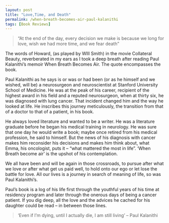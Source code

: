 ```yaml
---
layout: post
title: "Love,Time, and Death"
permalink: /when-breath-becomes-air-paul-kalanithi
tags: [Book Reviews]
---
```


> “At the end of the day, every decision we make is because we long for love, wish we had more time, and we fear death”

The words of Howard, (as played by WIll Smith) in the movie Collateral Beauty, reverberated in my ears as I took a deep breath after reading Paul Kalanithi’s memoir When Breath Becomes Air. The quote encompasses the book.

Paul Kalanithi as he says is or was or had been (or as he himself and we wished, will be) a neurosurgeon and neuroscientist at Stanford University School of Medicine. He was at the peak of his career, recipient of the highest award in his field and a reputed neurosurgeon, when at thirty six, he was diagnosed with lung cancer. That incident changed him and the way he looked at life. He inscribes this journey meticulously, the transition from that of a doctor to that of a patient, in his book.

He always loved literature and wanted to be a writer. He was a literature graduate before he began his medical training in neurology. He was sure that one day he would write a book; maybe once retired from his medical profession, he said to himself. But the news of his diagnosis with cancer makes him reconsider his decisions and makes him think about, what Emma, his oncologist, puts it – “what mattered the most in life”. ‘When Breath become air’ is the upshot of his contemplation.

We all have been and will be again in those crossroads, to pursue after what we love or after what get us paid well, to hold onto our ego or let lose the battle for love. All our lives is a journey in search of meaning of life, so was Paul Kalanithi’s.

Paul’s book is a log of his life first through the youthful years of his time at residency program and later through the onerous days of being a cancer patient. If you dig deep, all the love and the advices he cached for his daughter could be read – in between those lines.

> ‘Even if I’m dying, until I actually die, I am still living’ – Paul Kalanithi
